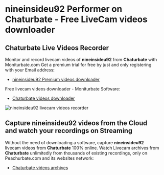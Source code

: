 # nineinsideu92 Performer on Chaturbate - Free LiveCam videos downloader

## Chaturbate Live Videos Recorder

Monitor and record livecam videos of **nineinsideu92** from **Chaturbate** with Moniturbate.com
Get a premium trial for free by just and only registering with your Email address:
* [nineinsideu92 Premium videos downloader](https://moniturbate.com/request-demo-licence-key.html)

Free livecam videos downloader - Moniturbate Software:
* [Chaturbate videos downloader](https://moniturbate.com/moniturbate-download-software.html)

![nineinsideu92 livecam videos recorder](https://peachurnet.com/templates/moniturbate-software.png)


## Capture nineinsideu92 videos from the Cloud and watch your recordings on Streaming

Without the need of downloading a software, capture **nineinsideu92** livecam videos from **Chaturbate** 100% online.
Watch Livecam archives from **Chaturbate** unlimitedly from thousands of existing recordings, only on Peachurbate.com and its websites network:
* [Chaturbate videos archives](https://peachurnet.com/)